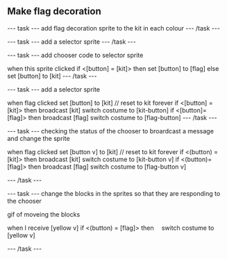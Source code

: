 ## Make flag decoration


--- task ---
add flag decoration sprite to the kit in each colour
--- /task ---


--- task ---
add a selector sprite 
--- /task ---


--- task ---
add chooser code to selector sprite

when this sprite clicked
if <[button] = [kit]> then
set [button] to [flag]
else
set [button] to [kit] 
--- /task ---


--- task ---
add a selector sprite 

when flag clicked
set [button] to [kit] // reset to kit
forever
if <[button] = [kit]> then
broadcast [kit]
switch costume to [kit-button]
if <[button]=[flag]> then
broadcast [flag]
switch costume to [flag-button]
--- /task ---


--- task ---
checking the status of the chooser to broardcast a message and change the sprite

when flag clicked
set [button v] to [kit] // reset to kit
forever
if <(button) = [kit]> then
broadcast [kit]
switch costume to [kit-button v]
if <(button)=[flag]> then
broadcast [flag]
switch costume to [flag-button v]

--- /task ---

--- task ---
change the blocks in the sprites so that they are responding to the chooser

gif of moveing the blocks

when I receive [yellow v]
if <(button) = [flag]> then
 switch costume to [yellow v]

--- /task ---

